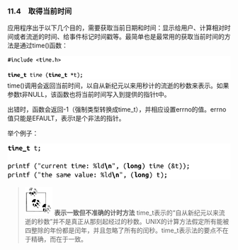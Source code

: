 ### 11.4　取得当前时间

应用程序出于以下几个目的，需要获取当前日期和时间：显示给用户、计算相对时间或者流逝的时间、给事件标记时间戳等。最简单也是最常用的获取当前时间的方法是通过time()函数：



![517.png](../images/517.png)
time()调用会返回当前时间，以自从新纪元以来用秒计的流逝的秒数来表示。如果参数t非NULL，该函数也将当前时间写入到提供的指针t中。

出错时，函数会返回-1（强制类型转换成time_t），并相应设置errno的值。errno值只能是EFAULT，表示t是个非法的指针。

举个例子：



![518.png](../images/518.png)
> <img class="my_markdown" src="../images/1.png" style="width:62px;  height: 63px; "/> **表示一致但不准确的计时方法**
> time_t表示的“自从新纪元以来流逝的秒数”并不是真正从那刻起经过的秒数。UNIX的计算方法假定所有能被四整除的年份都是闰年，并且忽略了所有的闰秒。time_t表示法的要点不在于精确，而在于一致。

